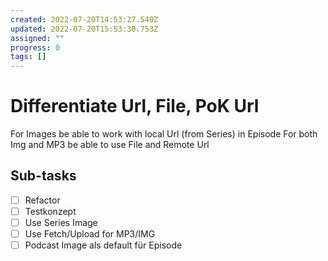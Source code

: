 ```yaml
---
created: 2022-07-20T14:53:27.540Z
updated: 2022-07-20T15:53:30.753Z
assigned: ""
progress: 0
tags: []
---
```


# Differentiate Url, File, PoK Url

For Images be able to work with local Url (from Series) in Episode
For both Img and MP3 be able to use File and Remote Url

## Sub-tasks

- [ ] Refactor
- [ ] Testkonzept
- [ ] Use Series Image
- [ ] Use Fetch/Upload for MP3/IMG
- [ ] Podcast Image als default für Episode
